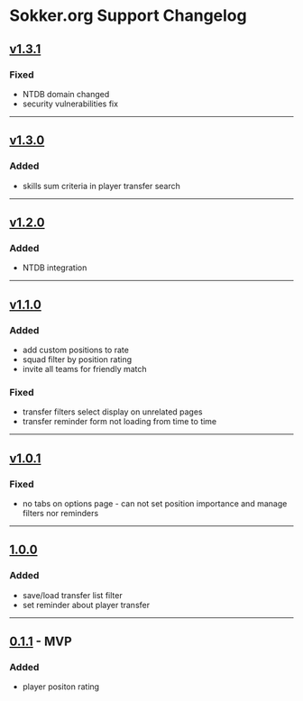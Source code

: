# Sokker.org Support Changelog

## [v1.3.1](https://github.com/zenit710/sokker-position-rating/compare/v1.3.0...v1.3.1)

### Fixed
- NTDB domain changed
- security vulnerabilities fix

---

## [v1.3.0](https://github.com/zenit710/sokker-position-rating/compare/v1.2.0...v1.3.0)

### Added
- skills sum criteria in player transfer search

---

## [v1.2.0](https://github.com/zenit710/sokker-position-rating/compare/v1.1.0...v1.2.0)

### Added
- NTDB integration

---

## [v1.1.0](https://github.com/zenit710/sokker-position-rating/compare/v1.0.1...v1.1.0)

### Added
- add custom positions to rate
- squad filter by position rating
- invite all teams for friendly match

### Fixed
- transfer filters select display on unrelated pages
- transfer reminder form not loading from time to time

---

## [v1.0.1](https://github.com/zenit710/sokker-position-rating/compare/v1.0.0...v1.0.1)

### Fixed
- no tabs on options page - can not set position importance and manage filters nor reminders

---

## [1.0.0](https://github.com/zenit710/sokker-position-rating/compare/0.1.1...v1.0.0)

### Added
- save/load transfer list filter
- set reminder about player transfer

---

## [0.1.1]() - MVP

### Added
- player positon rating
